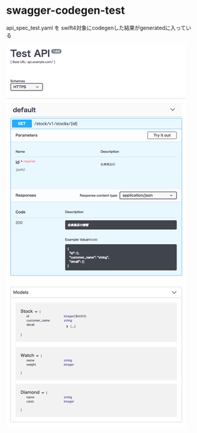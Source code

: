 # swagger-codegen-test

api_spec_test.yaml を swift4対象にcodegenした結果がgeneratedに入っている

![spec](https://github.com/junqi/swagger-codegen-test/blob/master/api_spec_test.png)